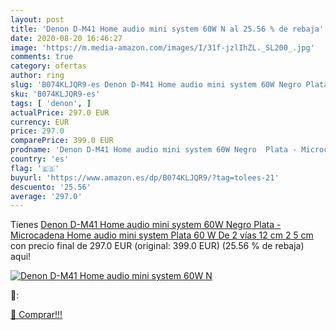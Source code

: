 ```yaml
---
layout: post
title: 'Denon D-M41 Home audio mini system 60W N al 25.56 % de rebaja'
date: 2020-08-20 16:46:27
image: 'https://m.media-amazon.com/images/I/31f-jzlIhZL._SL200_.jpg'
comments: true
category: ofertas
author: ring
slug: 'B074KLJQR9-es Denon D-M41 Home audio mini system 60W Negro Plata -...'
sku: 'B074KLJQR9-es'
tags: [ 'denon', ]
actualPrice: 297.0 EUR
currency: EUR
price: 297.0
comparePrice: 399.0 EUR
prodname: 'Denon D-M41 Home audio mini system 60W Negro  Plata - Microcadena  Home audio mini system  Plata  60 W  De 2 vías  12 cm  2 5 cm '
country: 'es'
flag: '🇪🇸'
buyurl: 'https://www.amazon.es/dp/B074KLJQR9/?tag=tolees-21'
descuento: '25.56'
average: '297.0'
---
```


Tienes [Denon D-M41 Home audio mini system 60W Negro  Plata - Microcadena  Home audio mini system  Plata  60 W  De 2 vías  12 cm  2 5 cm ](https://www.amazon.es/dp/B074KLJQR9/?tag=tolees-21) con precio final de  297.0 EUR (original: 399.0 EUR) (25.56 %  de rebaja) aqui!

[![Denon D-M41 Home audio mini system 60W N](https://m.media-amazon.com/images/I/31f-jzlIhZL._SL200_.jpg)](https://www.amazon.es/dp/B074KLJQR9/?tag=tolees-21)

🔎:


[🛒 Comprar!!!](https://www.amazon.es/dp/B074KLJQR9/?tag=tolees-21)
